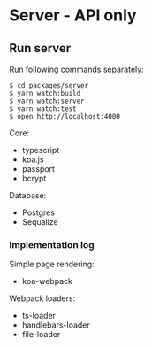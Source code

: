 # Server - API only

## Run server

Run following commands separately:

```shell
$ cd packages/server
$ yarn watch:build
$ yarn watch:server
$ yarn watch:test
$ open http://localhost:4000
```

Core:

* typescript
* koa.js
* passport
* bcrypt

Database:

* Postgres
* Sequalize 

### Implementation log

Simple page rendering:

* koa-webpack

Webpack loaders:

* ts-loader
* handlebars-loader
* file-loader





